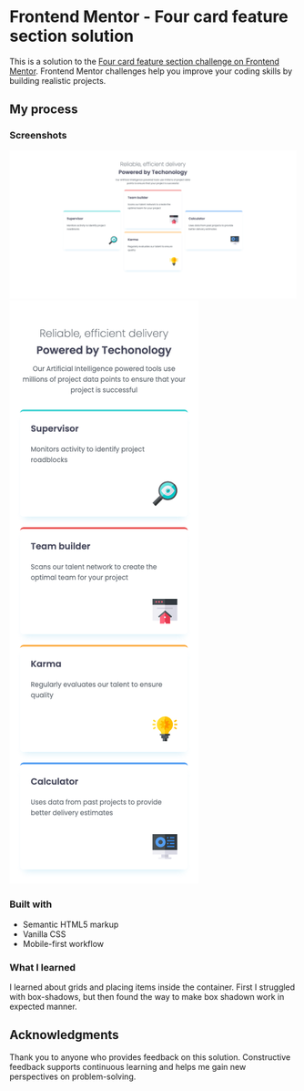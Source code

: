 # Frontend Mentor - Four card feature section solution

This is a solution to the [Four card feature section challenge on Frontend Mentor](https://www.frontendmentor.io/challenges/four-card-feature-section-weK1eFYK). Frontend Mentor challenges help you improve your coding skills by building realistic projects.

## My process

### Screenshots

![Desktop](./four-card-feature-section-desktop.png)
![Mobile](./four-card-feature-section-mobile.png)

### Built with

- Semantic HTML5 markup
- Vanilla CSS
- Mobile-first workflow

### What I learned

I learned about grids and placing items inside the container. First I struggled with box-shadows, but then found the way to make box shadown work in expected manner.

## Acknowledgments

Thank you to anyone who provides feedback on this solution. Constructive feedback supports continuous learning and helps me gain new perspectives on problem-solving.
